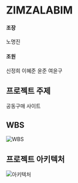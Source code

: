 # ZIMZALABIM
#### 조장
노명진
#### 조원
신정희
이혜준
윤준
여윤구

## 프로젝트 주제
공동구매 사이트

## WBS
![WBS](https://github.com/jhee10101/ZIMZALABIM/blob/master/ZIMZALABIM/document/image/WBS.PNG?raw=true)

## 프로젝트 아키텍처
![아키텍처](https://github.com/jhee10101/ZIMZALABIM/blob/master/ZIMZALABIM/document/image/MVC.PNG?raw=true)


